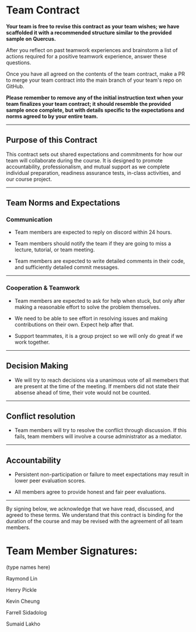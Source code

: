 # Team Contract

**Your team is free to revise this contract as your team wishes; we have scaffolded it with a recommended structure similar to the provided sample on Quercus.**

After you reflect on past teamwork experiences and brainstorm a list of actions required for a positive teamwork experience, answer these questions. 

Once you have all agreed on the contents of the team contract, make a PR to merge your team contract into the main branch of your team's repo on GitHub.

**Please remember to remove any of the initial instruction text when your team finalizes your team contract; it should resemble the provided sample once complete, but with details specific to the expectations and norms agreed to by your entire team.**

---
## Purpose of this Contract

This contract sets out shared expectations and commitments for how our team will collaborate during the course. It is designed to promote accountability, professionalism, and mutual support as we complete individual preparation, readiness assurance tests, in-class activities, and our course project.

---
## Team Norms and Expectations

### Communication

* Team members are expected to reply on discord within 24 hours.

* Team members should notify the team if they are going to miss a lecture, tutorial, or team meeting.

* Team members are expected to write detailed comments in their code, and sufficiently detailed commit messages.

---

### Cooperation & Teamwork

* Team members are expected to ask for help when stuck, but only after making a reasonable effort to solve the problem themselves.

* We need to be able to see effort in resolving issues and making contributions on their own. Expect help after that.

* Support teammates, it is a group project so we will only do great if we work together.

---

## Decision Making

* We will try to reach decisions via a unanimous vote of all memebers that are present at the time of the meeting. If members did not state their absense ahead of time, their vote would not be counted.

---

## Conflict resolution

* Team members will try to resolve the conflict through discussion. If this fails, team members will involve a course administrator as a mediator.

---

## Accountability

* Persistent non-participation or failure to meet expectations may result in lower peer evaluation scores.

* All members agree to provide honest and fair peer evaluations.

---

By signing below, we acknowledge that we have read, discussed, and agreed to these terms. We understand that this contract is binding for the duration of the course and may be revised with the agreement of all team members.

# Team Member Signatures:

(type names here)

Raymond Lin

Henry Pickle

Kevin Cheung

Farrell Sidadolog

Sumaid Lakho
